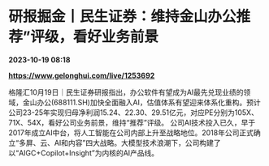 # 研报掘金丨民生证券：维持金山办公推荐”评级，看好业务前景

**2023-10-19 08:18**

**https://www.gelonghui.com/live/1253692**

格隆汇10月19日｜民生证券研报指出，办公软件有望成为AI最先兑现业绩的领域，金山办公(688111.SH)加快全面融入AI，估值体系有望迎来体系化重构。预计公司23-25年实现归母净利润15.24、22.30、29.51亿元，对应PE分别为105X、71X、54X，看好公司业务前景，维持“推荐”评级。 公司AI技术投入已久，早于2017年成立AI中台，将人工智能在公司内部上升至战略地位。2018年公司正式确立“多屏、云、AI和内容”四大战略。大模型技术浪潮下，公司构建了以“AIGC+Copilot+Insight”为内核的AI产品线。